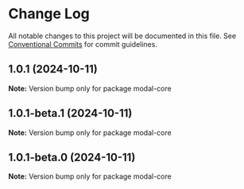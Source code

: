# Change Log

All notable changes to this project will be documented in this file.
See [Conventional Commits](https://conventionalcommits.org) for commit guidelines.

## 1.0.1 (2024-10-11)

**Note:** Version bump only for package modal-core





## 1.0.1-beta.1 (2024-10-11)

**Note:** Version bump only for package modal-core





## 1.0.1-beta.0 (2024-10-11)

**Note:** Version bump only for package modal-core
